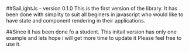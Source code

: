 ##SaiLightJs - version 0.1.0
This is the first version of the library. 
It has been done with simplity to suit all beginers in javascript who would like to have state and component rendering in their applications.

##Since it has been done fo a student. 
This initail version has only one example and lets hope i will get more time to update it 
Please feel free to use it.

